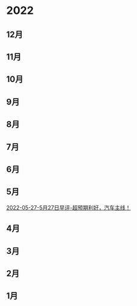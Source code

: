 # 2022

## 12月

## 11月

## 10月

## 9月

## 8月

## 7月

## 6月

## 5月

[2022-05-27-5月27日早评-超预期利好，汽车主线！](2022-05-27-5月27日早评-超预期利好，汽车主线！.md)

## 4月

## 3月

## 2月

## 1月

